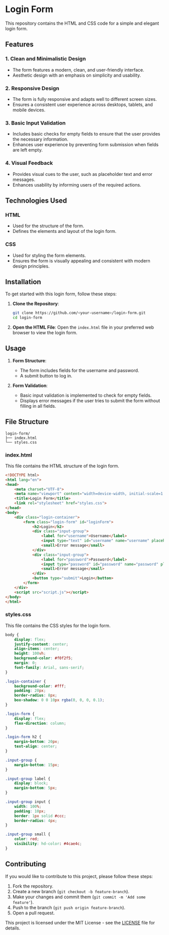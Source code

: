 # Login Form

This repository contains the HTML and CSS code for a simple and elegant login form.

## Features

### 1. Clean and Minimalistic Design
- The form features a modern, clean, and user-friendly interface.
- Aesthetic design with an emphasis on simplicity and usability.

### 2. Responsive Design
- The form is fully responsive and adapts well to different screen sizes.
- Ensures a consistent user experience across desktops, tablets, and mobile devices.

### 3. Basic Input Validation
- Includes basic checks for empty fields to ensure that the user provides the necessary information.
- Enhances user experience by preventing form submission when fields are left empty.

### 4. Visual Feedback
- Provides visual cues to the user, such as placeholder text and error messages.
- Enhances usability by informing users of the required actions.

## Technologies Used

### HTML
- Used for the structure of the form.
- Defines the elements and layout of the login form.

### CSS
- Used for styling the form elements.
- Ensures the form is visually appealing and consistent with modern design principles.

## Installation

To get started with this login form, follow these steps:

1. **Clone the Repository**:
    ```bash
    git clone https://github.com/<your-username>/login-form.git
    cd login-form
    ```

2. **Open the HTML File**:
    Open the `index.html` file in your preferred web browser to view the login form.

## Usage

1. **Form Structure**:
    - The form includes fields for the username and password.
    - A submit button to log in.

2. **Form Validation**:
    - Basic input validation is implemented to check for empty fields.
    - Displays error messages if the user tries to submit the form without filling in all fields.

## File Structure

```plaintext
login-form/
├── index.html
└── styles.css
```

### index.html

This file contains the HTML structure of the login form.

```html
<!DOCTYPE html>
<html lang="en">
<head>
    <meta charset="UTF-8">
    <meta name="viewport" content="width=device-width, initial-scale=1.0">
    <title>Login Form</title>
    <link rel="stylesheet" href="styles.css">
</head>
<body>
    <div class="login-container">
        <form class="login-form" id="loginForm">
            <h2>Login</h2>
            <div class="input-group">
                <label for="username">Username</label>
                <input type="text" id="username" name="username" placeholder="Enter your username" required>
                <small>Error message</small>
            </div>
            <div class="input-group">
                <label for="password">Password</label>
                <input type="password" id="password" name="password" placeholder="Enter your password" required>
                <small>Error message</small>
            </div>
            <button type="submit">Login</button>
        </form>
    </div>
    <script src="script.js"></script>
</body>
</html>
```

### styles.css

This file contains the CSS styles for the login form.

```css
body {
    display: flex;
    justify-content: center;
    align-items: center;
    height: 100vh;
    background-color: #f0f2f5;
    margin: 0;
    font-family: Arial, sans-serif;
}

.login-container {
    background-color: #fff;
    padding: 20px;
    border-radius: 8px;
    box-shadow: 0 0 10px rgba(0, 0, 0, 0.1);
}

.login-form {
    display: flex;
    flex-direction: column;
}

.login-form h2 {
    margin-bottom: 20px;
    text-align: center;
}

.input-group {
    margin-bottom: 15px;
}

.input-group label {
    display: block;
    margin-bottom: 5px;
}

.input-group input {
    width: 100%;
    padding: 10px;
    border: 1px solid #ccc;
    border-radius: 4px;
}

.input-group small {
    color: red;
    visibility: hd-color: #4cae4c;
}
```
## Contributing

If you would like to contribute to this project, please follow these steps:

1. Fork the repository.
2. Create a new branch (`git checkout -b feature-branch`).
3. Make your changes and commit them (`git commit -m 'Add some feature'`).
4. Push to the branch (`git push origin feature-branch`).
5. Open a pull request.



This project is licensed under the MIT License - see the [LICENSE](LICENSE) file for details.
